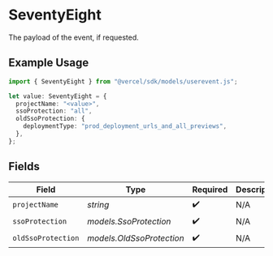 # SeventyEight

The payload of the event, if requested.

## Example Usage

```typescript
import { SeventyEight } from "@vercel/sdk/models/userevent.js";

let value: SeventyEight = {
  projectName: "<value>",
  ssoProtection: "all",
  oldSsoProtection: {
    deploymentType: "prod_deployment_urls_and_all_previews",
  },
};
```

## Fields

| Field                     | Type                      | Required                  | Description               |
| ------------------------- | ------------------------- | ------------------------- | ------------------------- |
| `projectName`             | *string*                  | :heavy_check_mark:        | N/A                       |
| `ssoProtection`           | *models.SsoProtection*    | :heavy_check_mark:        | N/A                       |
| `oldSsoProtection`        | *models.OldSsoProtection* | :heavy_check_mark:        | N/A                       |